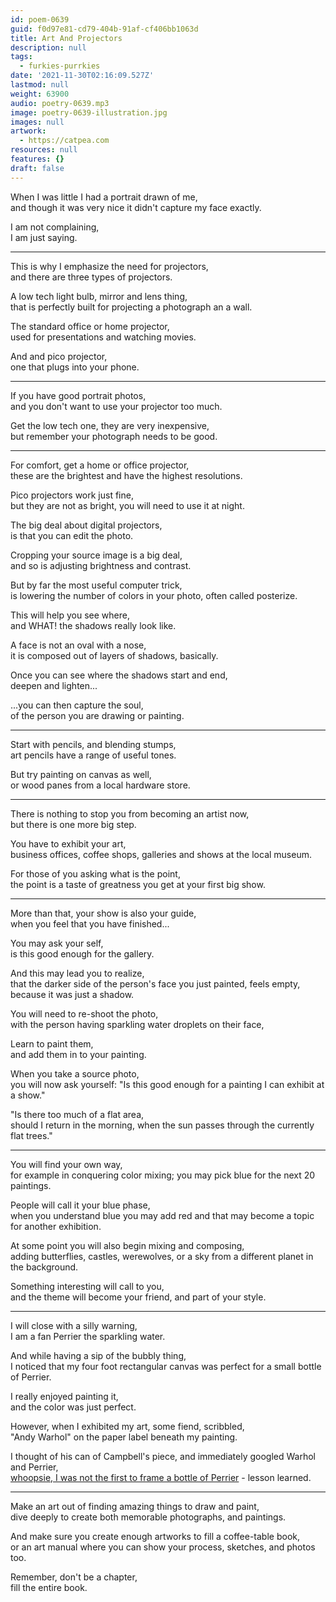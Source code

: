 ```yaml
---
id: poem-0639
guid: f0d97e81-cd79-404b-91af-cf406bb1063d
title: Art And Projectors
description: null
tags:
  - furkies-purrkies
date: '2021-11-30T02:16:09.527Z'
lastmod: null
weight: 63900
audio: poetry-0639.mp3
image: poetry-0639-illustration.jpg
images: null
artwork:
  - https://catpea.com
resources: null
features: {}
draft: false
---
```


When I was little I had a portrait drawn of me,\
and though it was very nice it didn't capture my face exactly.

I am not complaining,\
I am just saying.

---

This is why I emphasize the need for projectors,\
and there are three types of projectors.

A low tech light bulb, mirror and lens thing,\
that is perfectly built for projecting a photograph an a wall.

The standard office or home projector,\
used for presentations and watching movies.

And and pico projector,\
one that plugs into your phone.

---

If you have good portrait photos,\
and you don't want to use your projector too much.

Get the low tech one, they are very inexpensive,\
but remember your photograph needs to be good.

---

For comfort, get a home or office projector,\
these are the brightest and have the highest resolutions.

Pico projectors work just fine,\
but they are not as bright, you will need to use it at night.

The big deal about digital projectors,\
is that you can edit the photo.

Cropping your source image is a big deal,\
and so is adjusting brightness and contrast.

But by far the most useful computer trick,\
is lowering the number of colors in your photo, often called posterize.

This will help you see where,\
and WHAT! the shadows really look like.

A face is not an oval with a nose,\
it is composed out of layers of shadows, basically.

Once you can see where the shadows start and end,\
deepen and lighten...

...you can then capture the soul,\
of the person you are drawing or painting.

---

Start with pencils, and blending stumps,\
art pencils have a range of useful tones.

But try painting on canvas as well,\
or wood panes from a local hardware store.

---

There is nothing to stop you from becoming an artist now,\
but there is one more big step.

You have to exhibit your art,\
business offices, coffee shops, galleries and shows at the local museum.

For those of you asking what is the point,\
the point is a taste of greatness you get at your first big show.

---

More than that, your show is also your guide,\
when you feel that you have finished...

You may ask your self,\
is this good enough for the gallery.

And this may lead you to realize,\
that the darker side of the person's face you just painted, feels empty, because it was just a shadow.

You will need to re-shoot the photo,\
with the person having sparkling water droplets on their face,

Learn to paint them,\
and add them in to your painting.

When you take a source photo,\
you will now ask yourself: "Is this good enough for a painting I can exhibit at a show."

"Is there too much of a flat area,\
should I return in the morning, when the sun passes through the currently flat trees."

---

You will find your own way,\
for example in conquering color mixing; you may pick blue for the next 20 paintings.

People will call it your blue phase,\
when you understand blue you may add red and that may become a topic for another exhibition.

At some point you will also begin mixing and composing,\
adding butterflies, castles, werewolves, or a sky from a different planet in the background.

Something interesting will call to you,\
and the theme will become your friend, and part of your style.

---

I will close with a silly warning,\
I am a fan Perrier the sparkling water.

And while having a sip of the bubbly thing,\
I noticed that my four foot rectangular canvas was perfect for a small bottle of Perrier.

I really enjoyed painting it,\
and the color was just perfect.

However, when I exhibited my art, some fiend, scribbled,\
"Andy Warhol" on the paper label beneath my painting.

I thought of his can of Campbell's piece, and immediately googled Warhol and Perrier,\
[whoopsie, I was not the first to frame a bottle of Perrier](https://www.nationalgalleries.org/art-and-artists/93248/perrier) - lesson learned.

---

Make an art out of finding amazing things to draw and paint,\
dive deeply to create both memorable photographs, and paintings.

And make sure you create enough artworks to fill a coffee-table book,\
or an art manual where you can show your process, sketches, and photos too.

Remember, don't be a chapter,\
fill the entire book.

